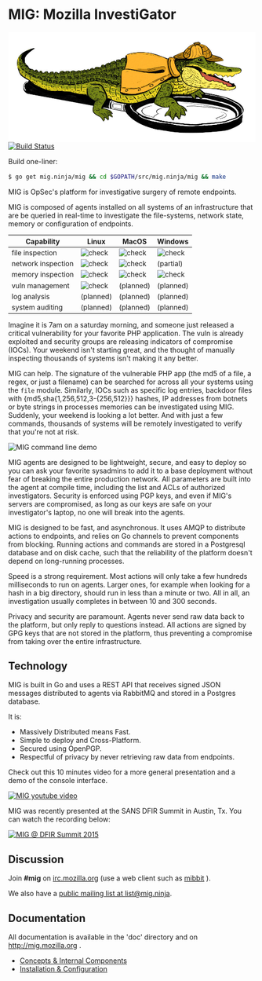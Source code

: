 MIG: Mozilla InvestiGator
=========================
<img style="float: right" src="doc/.files/MIG-logo-CC-small.jpg" size="300px">

[![Build Status](https://travis-ci.org/mozilla/mig.svg?branch=master)](https://travis-ci.org/mozilla/mig)

Build one-liner:
```bash
$ go get mig.ninja/mig && cd $GOPATH/src/mig.ninja/mig && make
````

MIG is OpSec's platform for investigative surgery of remote endpoints.

MIG is composed of agents installed on all systems of an infrastructure that are
be queried in real-time to investigate the file-systems, network state, memory
or configuration of endpoints.

| Capability        | Linux | MacOS | Windows |
| ----------------- | ----- | ----- | ------- |
| file inspection   | ![check](doc/.files/check_mark_green.png) | ![check](doc/.files/check_mark_green.png) | ![check](doc/.files/check_mark_green.png) |
| network inspection| ![check](doc/.files/check_mark_green.png) | ![check](doc/.files/check_mark_green.png) | (partial) |
| memory inspection | ![check](doc/.files/check_mark_green.png) | ![check](doc/.files/check_mark_green.png) | ![check](doc/.files/check_mark_green.png) |
| vuln management   | ![check](doc/.files/check_mark_green.png) | (planned) | (planned) |
| log analysis      | (planned) | (planned) | (planned) |
| system auditing   | (planned) | (planned) | (planned) |

Imagine it is 7am on a saturday morning, and someone just released a
critical vulnerability for your favorite PHP application. The vuln is already
exploited and security groups are releasing indicators of compromise (IOCs).
Your weekend isn't starting great, and the thought of manually inspecting
thousands of systems isn't making it any better.

MIG can help. The signature of the vulnerable PHP app (the md5 of a file, a regex,
or just a filename) can be searched for across all your systems using
the `file` module. Similarly, IOCs such as specific log entries, backdoor files
with {md5,sha{1,256,512,3-{256,512}}} hashes, IP addresses from botnets or byte
strings in processes memories can be investigated using MIG. Suddenly, your
weekend is looking a lot better. And with just a few commands, thousands of systems
will be remotely investigated to verify that you're not at risk.

![MIG command line demo](doc/.files/mig-cmd-demo.gif)

MIG agents are designed to be lightweight, secure, and easy to deploy so you can
ask your favorite sysadmins to add it to a base deployment without fear of
breaking the entire production network. All parameters are built into the agent
at compile time, including the list and ACLs of authorized investigators.
Security is enforced using PGP keys, and even if MIG's servers are compromised,
as long as our keys are safe on your investigator's laptop, no one will break
into the agents.

MIG is designed to be fast, and asynchronous. It uses AMQP to distribute actions
to endpoints, and relies on Go channels to prevent components from blocking.
Running actions and commands are stored in a Postgresql database and on disk cache,
such that the reliability of the platform doesn't depend on long-running processes.

Speed is a strong requirement. Most actions will only take a few hundreds
milliseconds to run on agents. Larger ones, for example when looking for a hash in
a big directory, should run in less than a minute or two. All in all, an
investigation usually completes in between 10 and 300 seconds.

Privacy and security are paramount. Agents never send raw data back to the
platform, but only reply to questions instead. All actions are signed by GPG
keys that are not stored in the platform, thus preventing a compromise from
taking over the entire infrastructure.

Technology
----------
MIG is built in Go and uses a REST API that receives signed JSON messages distributed
to agents via RabbitMQ and stored in a Postgres database.

It is:
* Massively Distributed means Fast.
* Simple to deploy and Cross-Platform.
* Secured using OpenPGP.
* Respectful of privacy by never retrieving raw data from endpoints.

Check out this 10 minutes video for a more general presentation and a demo of
the console interface.

[![MIG youtube video](http://img.youtube.com/vi/wJwj5YB6FFA/0.jpg)](http://www.youtube.com/watch?v=wJwj5YB6FFA)

MIG was recently presented at the SANS DFIR Summit in Austin, Tx. You can watch the recording below:

[![MIG @ DFIR Summit 2015](http://img.youtube.com/vi/pLyKPf3VsxM/0.jpg)](http://www.youtube.com/watch?v=pLyKPf3VsxM)

Discussion
----------
Join **#mig** on [irc.mozilla.org](https://wiki.mozilla.org/IRC) (use a web
client such as [mibbit](https://chat.mibbit.com) ).

We also have a [public mailing list at list@mig.ninja](http://list.mig.ninja/listinfo/list).

Documentation
-------------
All documentation is available in the 'doc' directory and on http://mig.mozilla.org .
* [Concepts & Internal Components](doc/concepts.rst)
* [Installation & Configuration](doc/configuration.rst)
